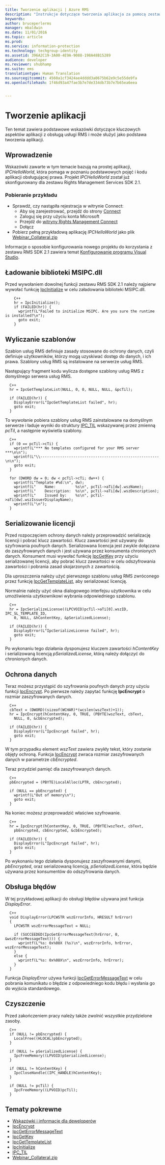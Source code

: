 ```yaml
---
title: Tworzenie aplikacji | Azure RMS
description: "Instrukcje dotyczące tworzenia aplikacja za pomocą zestawu RMS SDK 2.1."
keywords: 
author: bruceperlerms
manager: mbaldwin
ms.date: 11/01/2016
ms.topic: article
ms.prod: 
ms.service: information-protection
ms.technology: techgroup-identity
ms.assetid: 396A2C19-3A00-4E9A-9088-198A48B15289
audience: developer
ms.reviewer: shubhamp
ms.suite: ems
translationtype: Human Translation
ms.sourcegitcommit: 4560a1cf3424ae4dddd3a0675b62e9c5e55de9fa
ms.openlocfilehash: 1f46d93a47fae3b7e7de334db73b7e7b65ea6eea


---
```


# <a name="developing-your-application"></a>Tworzenie aplikacji

Ten temat zawiera podstawowe wskazówki dotyczące kluczowych aspektów aplikacji z obsługą usługi RMS i może służyć jako podstawa tworzenia aplikacji.

## <a name="introduction"></a>Wprowadzenie

Wskazówki zawarte w tym temacie bazują na prostej aplikacji, *IPCHelloWorld*, która pomaga w poznaniu podstawowych pojęć i kodu aplikacji obsługującej prawa. Projekt *IPCHelloWorld* został już skonfigurowany dla zestawu Rights Management Services SDK 2.1.

### <a name="download-sample"></a>Pobieranie przykładu
- Sprawdź, czy nastąpiła rejestracja w witrynie Connect:
  - Aby się zarejestrować, przejdź do strony [Connect](http://connect.microsoft.com)
  - Zaloguj się przy użyciu konta Microsoft
  - Przejdź do [witryny Rights Management Connect](https://connect.microsoft.com/site1170)
  - Dołącz 
- Pobierz pełną przykładową aplikację *IPCHelloWorld* jako plik [Webinar_Collateral.zip](https://connect.microsoft.com/site1170/Downloads/DownloadDetails.aspx?DownloadID=42440)

Informacje o sposobie konfigurowania nowego projektu do korzystania z zestawu RMS SDK 2.1 zawiera temat [Konfigurowanie programu Visual Studio](how-to-configure-a-visual-studio-project-to-use-the-ad-rms-sdk-2-0.md).



## <a name="loading-msipcdll"></a>Ładowanie biblioteki MSIPC.dll

Przed wywołaniem dowolnej funkcji zestawu RMS SDK 2.1 należy najpierw wywołać funkcję [IpcInitialize](https://msdn.microsoft.com/library/jj127295.aspx) w celu załadowania biblioteki MSIPC.dll.

        C++
        hr = IpcInitialize();
        if (FAILED(hr)) {
          wprintf(L"Failed to initialize MSIPC. Are you sure the runtime is installed?\n");
          goto exit;
        }

## <a name="enumerating-templates"></a>Wyliczanie szablonów

Szablon usług RMS definiuje zasady stosowane do ochrony danych, czyli definiuje użytkowników, którzy mogą uzyskiwać dostęp do danych, i ich prawa. Szablony usług RMS są instalowane na serwerze usług RMS.

Następujący fragment kodu wylicza dostępne szablony usług RMS z domyślnego serwera usług RMS.

      C++
      hr = IpcGetTemplateList(NULL, 0, 0, NULL, NULL, &pcTil);

      if (FAILED(hr)) {
        DisplayError(L"IpcGetTemplateList failed", hr);
        goto exit;
      }

To wywołanie pobiera szablony usług RMS zainstalowane na domyślnym serwerze i ładuje wyniki do struktury [IPC_TIL](https://msdn.microsoft.com/library/hh535283.aspx) wskazywanej przez zmienną *pcTil*, a następnie wyświetla szablony.

      C++
      if (0 == pcTil->cTi) {
        wprintf(L"*** No templates configured for your RMS server ***\n\n");
        wprintf(L"\\------------------------------------------------------\n\n");
        goto exit;
      }

      for (DWORD dw = 0; dw < pcTil->cTi; dw++) {
        wprintf(L"Template #%d:\n", dw);
        wprintf(L"    Name:         %s\n", pcTil->aTi[dw].wszName);
        wprintf(L"    Description:  %s\n", pcTil->aTi[dw].wszDescription);
        wprintf(L"    Issued by:    %s\n", pcTil->aTi[dw].wszIssuerDisplayName);
        wprintf(L"\n");
      }

## <a name="serializing-a-license"></a>Serializowanie licencji

Przed rozpoczęciem ochrony danych należy przeprowadzić serializację licencji i pobrać klucz zawartości. Klucz zawartości jest używany do szyfrowania poufnych danych. Serializowana licencja jest zwykle dołączana do zaszyfrowanych danych i jest używana przez konsumenta chronionych danych. Konsument musi wywołać funkcję [IpcGetKey](https://msdn.microsoft.com/library/hh535263.aspx) przy użyciu serializowanej licencji, aby pobrać klucz zawartości w celu odszyfrowania zawartości i pobrania zasad skojarzonych z zawartością.

Dla uproszczenia należy użyć pierwszego szablonu usług RMS zwróconego przez funkcję [IpcGetTemplateList](https://msdn.microsoft.com/library/hh535267.aspx), aby serializować licencję.

Normalnie należy użyć okna dialogowego interfejsu użytkownika w celu umożliwienia użytkownikowi wybrania odpowiedniego szablonu.

      C++
      hr = IpcSerializeLicense((LPCVOID)pcTil->aTi[0].wszID, IPC_SL_TEMPLATE_ID,
        0, NULL, &hContentKey, &pSerializedLicense);

      if (FAILED(hr)) {
        DisplayError(L"IpcSerializeLicense failed", hr);
        goto exit;
      }

Po wykonaniu tego działania dysponujesz kluczem zawartości *hContentKey* i serializowaną licencją *pSerializedLicense*, którą należy dołączyć do chronionych danych.


## <a name="protecting-data"></a>Ochrona danych

Teraz możesz przystąpić do szyfrowania poufnych danych przy użyciu funkcji [IpcEncrypt](https://msdn.microsoft.com/library/hh535259.aspx). Po pierwsze należy zapytać funkcję **IpcEncrypt** o rozmiar zaszyfrowanych danych.

      C++
      cbText = (DWORD)(sizeof(WCHAR)*(wcslen(wszText)+1));
      hr = IpcEncrypt(hContentKey, 0, TRUE, (PBYTE)wszText, cbText,
        NULL, 0, &cbEncrypted);

      if (FAILED(hr)) {
        DisplayError(L"IpcEncrypt failed", hr);
        goto exit;
      }

W tym przypadku element *wszText* zawiera zwykły tekst, który zostanie objęty ochroną. Funkcja [IpcEncrypt](https://msdn.microsoft.com/library/hh535259.aspx) zwraca rozmiar zaszyfrowanych danych w parametrze *cbEncrypted*.

Teraz przydziel pamięć dla zaszyfrowanych danych.

      C++
      pbEncrypted = (PBYTE)LocalAlloc(LPTR, cbEncrypted);

      if (NULL == pbEncrypted) {
        wprintf(L"Out of memory\n");
        goto exit;
      }

Na koniec możesz przeprowadzić właściwe szyfrowanie.

      C++
      hr = IpcEncrypt(hContentKey, 0, TRUE, (PBYTE)wszText, cbText,
        pbEncrypted, cbEncrypted, &cbEncrypted);

      if (FAILED(hr)) {
        DisplayError(L"IpcEncrypt failed", hr);
        goto exit;
      }

Po wykonaniu tego działania dysponujesz zaszyfrowanymi danymi, *pbEncrypted*, oraz serializowaną licencją, *pSerializedLicense*, która będzie używana przez konsumentów do odszyfrowania danych.

## <a name="error-handling"></a>Obsługa błędów

W tej przykładowej aplikacji do obsługi błędów używana jest funkcja *DisplayError*.

      C++
      void DisplayError(LPCWSTR wszErrorInfo, HRESULT hrError)
      {
        LPCWSTR wszErrorMessageText = NULL;

        if (SUCCEEDED(IpcGetErrorMessageText(hrError, 0, &wszErrorMessageText))) {
          wprintf(L"%s: 0x%08X (%s)\n", wszErrorInfo, hrError, wszErrorMessageText);
        }
        else {
          wprintf(L"%s: 0x%08X\n", wszErrorInfo, hrError);
        }
      }

Funkcja *DisplayError* używa funkcji [IpcGetErrorMessageText](https://msdn.microsoft.com/library/hh535261.aspx) w celu pobrania komunikatu o błędzie z odpowiedniego kodu błędu i wysłania go do wyjścia standardowego.

## <a name="cleaning-up"></a>Czyszczenie

Przed zakończeniem pracy należy także zwolnić wszystkie przydzielone zasoby.

      C++
      if (NULL != pbEncrypted) {
        LocalFree((HLOCAL)pbEncrypted);
      }

      if (NULL != pSerializedLicense) {
        IpcFreeMemory((LPVOID)pSerializedLicense);
      }

      if (NULL != hContentKey) {
        IpcCloseHandle((IPC_HANDLE)hContentKey);
      }

      if (NULL != pcTil) {
        IpcFreeMemory((LPVOID)pcTil);
      }

## <a name="related-topics"></a>Tematy pokrewne

- [Wskazówki i informacje dla deweloperów](developer-notes.md)
- [IpcEncrypt](https://msdn.microsoft.com/library/hh535259.aspx)
- [IpcGetErrorMessageText](https://msdn.microsoft.com/library/hh535261.aspx)
- [IpcGetKey](https://msdn.microsoft.com/library/hh535263.aspx)
- [IpcGetTemplateList](https://msdn.microsoft.com/library/hh535267.aspx)
- [IpcInitialize](https://msdn.microsoft.com/library/jj127295.aspx)
- [IPC_TIL](https://msdn.microsoft.com/library/hh535283.aspx)
- [Webinar_Collateral.zip](https://connect.microsoft.com/site1170/Downloads/DownloadDetails.aspx?DownloadID=42440)



<!--HONumber=Nov16_HO1-->


